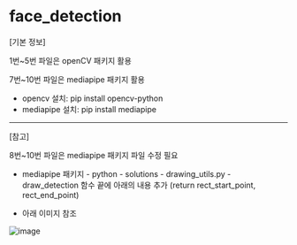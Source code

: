 # face_detection

[기본 정보]

1번~5번 파일은 openCV 패키지 활용

7번~10번 파일은 mediapipe 패키지 활용

- opencv 설치: pip install opencv-python
- mediapipe 설치: pip install mediapipe

---

[참고]

8번~10번 파일은 mediapipe 패키지 파일 수정 필요

- mediapipe 패키지 - python - solutions - drawing_utils.py - draw_detection 함수 끝에 아래의 내용 추가
  (return rect_start_point, rect_end_point)
  
- 아래 이미지 참조

![image](https://user-images.githubusercontent.com/24561701/166693510-1815778d-0a0d-43a8-8b05-0748f98905ff.png)
